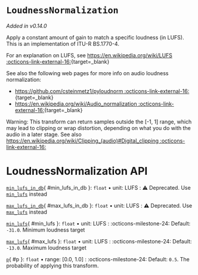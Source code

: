 # `LoudnessNormalization`

_Added in v0.14.0_

Apply a constant amount of gain to match a specific loudness (in LUFS). This is an
implementation of ITU-R BS.1770-4.

For an explanation on LUFS, see [https://en.wikipedia.org/wiki/LUFS :octicons-link-external-16:](https://en.wikipedia.org/wiki/LUFS){target=_blank}

See also the following web pages for more info on audio loudness normalization:

* [https://github.com/csteinmetz1/pyloudnorm :octicons-link-external-16:](https://github.com/csteinmetz1/pyloudnorm){target=_blank}
* [https://en.wikipedia.org/wiki/Audio_normalization :octicons-link-external-16:](https://en.wikipedia.org/wiki/Audio_normalization){target=_blank}

Warning: This transform can return samples outside the [-1, 1] range, which may lead to
clipping or wrap distortion, depending on what you do with the audio in a later stage.
See also [https://en.wikipedia.org/wiki/Clipping_(audio)#Digital_clipping :octicons-link-external-16:](https://en.wikipedia.org/wiki/Clipping_(audio)#Digital_clipping)

# LoudnessNormalization API

[`min_lufs_in_db`](#min_lufs_in_db){ #min_lufs_in_db }: `float` • unit: LUFS
:   :warning: Deprecated. Use [`min_lufs`](#min_lufs) instead

[`max_lufs_in_db`](#max_lufs_in_db){ #max_lufs_in_db }: `float` • unit: LUFS
:   :warning: Deprecated. Use [`max_lufs`](#max_lufs) instead

[`min_lufs`](#min_lufs){ #min_lufs }: `float` • unit: LUFS
:   :octicons-milestone-24: Default: `-31.0`. Minimum loudness target

[`max_lufs`](#max_lufs){ #max_lufs }: `float` • unit: LUFS
:   :octicons-milestone-24: Default: `-13.0`. Maximum loudness target

[`p`](#p){ #p }: `float` • range: [0.0, 1.0]
:   :octicons-milestone-24: Default: `0.5`. The probability of applying this transform.
